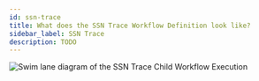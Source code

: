 ```yaml
---
id: ssn-trace
title: What does the SSN Trace Workflow Definition look like?
sidebar_label: SSN Trace
description: TODO
---
```


<!--SNIPSTART background-checks-ssn-trace-workflow-definition-->
<!--SNIPEND-->

![Swim lane diagram of the SSN Trace Child Workflow Execution](/diagrams/background-checks/ssn-trace-flow.svg)
